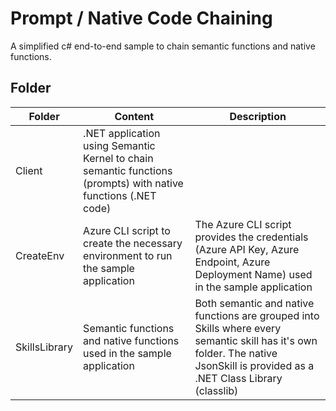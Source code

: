# Prompt / Native Code Chaining

A simplified c# end-to-end sample to chain semantic functions and native functions.

## Folder

| Folder | Content | Description |
| --- | --- | --- |
| Client | .NET application using Semantic Kernel to chain semantic functions (prompts) with native functions (.NET code) |  |
| CreateEnv | Azure CLI script to create the necessary environment to run the sample application | The Azure CLI script provides the credentials (Azure API Key, Azure Endpoint, Azure Deployment Name) used in the sample application |
| SkillsLibrary | Semantic functions and native functions used in the sample application | Both semantic and native functions are grouped into Skills where every semantic skill has it's own folder. The native JsonSkill is provided as a .NET Class Library (classlib)  |




